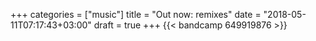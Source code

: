 +++
categories = ["music"]
title = "Out now: remixes"
date = "2018-05-11T07:17:43+03:00"
draft = true
+++
{{< bandcamp 649919876 >}}

<!--more-->

